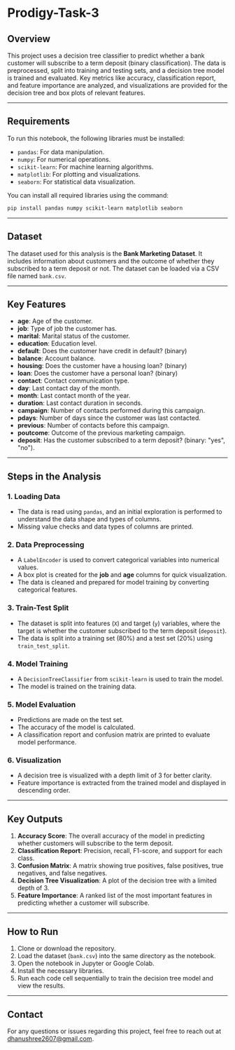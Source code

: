 # Prodigy-Task-3

## Overview

This project uses a decision tree classifier to predict whether a bank customer will subscribe to a term deposit (binary classification). The data is preprocessed, split into training and testing sets, and a decision tree model is trained and evaluated. Key metrics like accuracy, classification report, and feature importance are analyzed, and visualizations are provided for the decision tree and box plots of relevant features.

---

## Requirements

To run this notebook, the following libraries must be installed:

- `pandas`: For data manipulation.
- `numpy`: For numerical operations.
- `scikit-learn`: For machine learning algorithms.
- `matplotlib`: For plotting and visualizations.
- `seaborn`: For statistical data visualization.

You can install all required libraries using the command:

```bash
pip install pandas numpy scikit-learn matplotlib seaborn
```

---

## Dataset

The dataset used for this analysis is the **Bank Marketing Dataset**. It includes information about customers and the outcome of whether they subscribed to a term deposit or not. The dataset can be loaded via a CSV file named `bank.csv`. 

---

## Key Features

- **age**: Age of the customer.
- **job**: Type of job the customer has.
- **marital**: Marital status of the customer.
- **education**: Education level.
- **default**: Does the customer have credit in default? (binary)
- **balance**: Account balance.
- **housing**: Does the customer have a housing loan? (binary)
- **loan**: Does the customer have a personal loan? (binary)
- **contact**: Contact communication type.
- **day**: Last contact day of the month.
- **month**: Last contact month of the year.
- **duration**: Last contact duration in seconds.
- **campaign**: Number of contacts performed during this campaign.
- **pdays**: Number of days since the customer was last contacted.
- **previous**: Number of contacts before this campaign.
- **poutcome**: Outcome of the previous marketing campaign.
- **deposit**: Has the customer subscribed to a term deposit? (binary: "yes", "no").

---

## Steps in the Analysis

### 1. **Loading Data**
   - The data is read using `pandas`, and an initial exploration is performed to understand the data shape and types of columns.
   - Missing value checks and data types of columns are printed.

### 2. **Data Preprocessing**
   - A `LabelEncoder` is used to convert categorical variables into numerical values.
   - A box plot is created for the **job** and **age** columns for quick visualization.
   - The data is cleaned and prepared for model training by converting categorical features.

### 3. **Train-Test Split**
   - The dataset is split into features (`X`) and target (`y`) variables, where the target is whether the customer subscribed to the term deposit (`deposit`).
   - The data is split into a training set (80%) and a test set (20%) using `train_test_split`.

### 4. **Model Training**
   - A `DecisionTreeClassifier` from `scikit-learn` is used to train the model.
   - The model is trained on the training data.

### 5. **Model Evaluation**
   - Predictions are made on the test set.
   - The accuracy of the model is calculated.
   - A classification report and confusion matrix are printed to evaluate model performance.

### 6. **Visualization**
   - A decision tree is visualized with a depth limit of 3 for better clarity.
   - Feature importance is extracted from the trained model and displayed in descending order.

---

## Key Outputs

1. **Accuracy Score**: The overall accuracy of the model in predicting whether customers will subscribe to the term deposit.
2. **Classification Report**: Precision, recall, F1-score, and support for each class.
3. **Confusion Matrix**: A matrix showing true positives, false positives, true negatives, and false negatives.
4. **Decision Tree Visualization**: A plot of the decision tree with a limited depth of 3.
5. **Feature Importance**: A ranked list of the most important features in predicting whether a customer will subscribe.

---

## How to Run

1. Clone or download the repository.
2. Load the dataset (`bank.csv`) into the same directory as the notebook.
3. Open the notebook in Jupyter or Google Colab.
4. Install the necessary libraries.
5. Run each code cell sequentially to train the decision tree model and view the results.

---

## Contact

For any questions or issues regarding this project, feel free to reach out at dhanushree2607@gmail.com.
